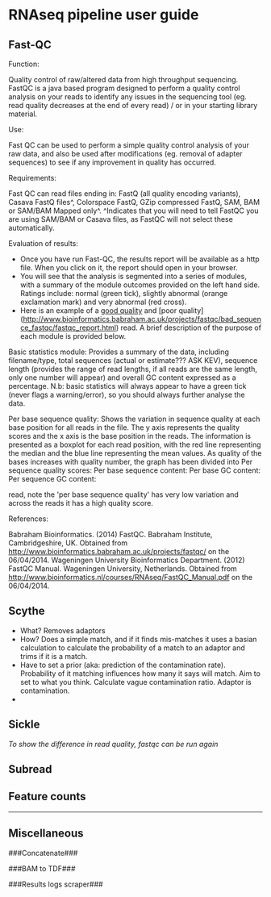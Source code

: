 RNAseq pipeline user guide
===========================

Fast-QC
-------

Function: 

Quality control of raw/altered data from high throughput sequencing. 
FastQC is a java based program designed to perform a quality control analysis on your reads to identify any issues in the sequencing tool (eg. read quality decreases at the end of every read) / or in your starting library material. 

Use: 

Fast QC can be used to perform a simple quality control analysis of your raw data, and also be used after modifications (eg. removal of adapter sequences) to see if any improvement in quality has occurred. 

Requirements:

Fast QC can read files ending in: FastQ (all quality encoding variants), Casava FastQ files^, Colorspace FastQ, GZip compressed FastQ, SAM, BAM or SAM/BAM Mapped only^. 
^Indicates that you will need to tell FastQC you are using SAM/BAM or Casava files, as FastQC will not select these automatically. 

Evaluation of results:

- Once you have run Fast-QC, the results report will be available as a http file. When you click on it, the report should open in your browser.
- You will see that the analysis is segmented into a series of modules, with a summary of the module outcomes provided on the left hand side. Ratings include: normal (green tick), slightly abnormal (orange exclamation mark) and very abnormal (red cross). 
- Here is an example of a [good quality](http://www.bioinformatics.babraham.ac.uk/projects/fastqc/good_sequence_short_fastqc/fastqc_report.html) and [poor quality] (http://www.bioinformatics.babraham.ac.uk/projects/fastqc/bad_sequence_fastqc/fastqc_report.html) read. A brief description of the purpose of each module is provided below. 

Basic statistics module: Provides a summary of the data, including filename/type, total sequences (actual or estimate??? ASK KEV), sequence length (provides the range of read lengths, if all reads are the same length, only one number will appear) and overall GC content expressed as a percentage. N.b: basic statistics will always appear to have a green tick (never flags a warning/error), so you should always further analyse the data. 

Per base sequence quality: Shows the variation in sequence quality at each base position for all reads in the file. The y axis represents the quality scores and the x axis is the base position in the reads. The information is presented as a boxplot for each read position, with the red line representing the median and the blue line representing the mean values. As quality of the bases increases with quality number, the graph has been divided into 
Per sequence quality scores:
Per base sequence content:
Per base GC content:
Per sequence GC content:


read, note the 'per base sequence quality' has very low variation and across the reads it has a high quality score. 

References:

Babraham Bioinformatics. (2014) FastQC. Babraham Institute, Cambridgeshire, UK. Obtained from <http://www.bioinformatics.babraham.ac.uk/projects/fastqc/> on the 06/04/2014. 
Wageningen University Bioinformatics Department. (2012) FastQC Manual. Wageningen University, Netherlands. Obtained from <http://www.bioinformatics.nl/courses/RNAseq/FastQC_Manual.pdf> on the 06/04/2014. 




Scythe
------

- What? Removes adaptors
- How? Does a simple match, and if it finds mis-matches it uses a basian calculation to calculate the probability of a match to an adaptor and trims if it is a match. 
- Have to set a prior (aka: prediction of the contamination rate). Probability of it matching influences how many it says will match. Aim to set to what you think. Calculate vague contamination ratio. Adaptor is contamination.  
-

Sickle
------

*To show the difference in read quality, fastqc can be run again*

Subread
-------

Feature counts
--------------

---

Miscellaneous
-------------

###Concatenate###

###BAM to TDF###

###Results logs scraper###
